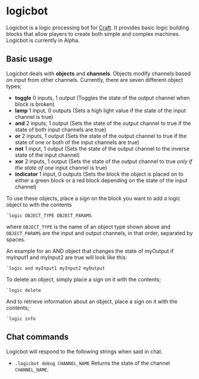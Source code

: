 logicbot
========

Logicbot is a logic processing bot for [Craft](http://www.michaelfogleman.com/craft/). It provides basic logic building blocks that allow players to create both simple and complex machines. Logicbot is currently in Alpha.

Basic usage
-----------

Logicbot deals with **objects** and **channels**. Objects modify channels based on input from other channels. Currently, there are seven different object types;

  - **toggle** 0 inputs, 1 output (Toggles the state of the output channel when block is broken)
  - **lamp** 1 input, 0 outputs (Sets a high light value if the state of the input channel is true)
  - **and** 2 inputs, 1 output (Sets the state of the output channel to true if the state of both input channels are true)
  - **or** 2 inputs, 1 output (Sets the state of the output channel to true if the state of one or both of the input channels are true)
  - **not** 1 input, 1 output (Sets the state of the output channel to the inverse state of the input channel)
  - **xor** 2 inputs, 1 output (Sets the state of the output channel to true *only if the state of one* input channel is true)
  - **indicator** 1 input, 0 outputs (Sets the block the object is placed on to either a green block or a red block depending on the state of the input channel)

To use these objects, place a sign on the block you want to add a logic object to with the contents

  `` `logic OBJECT_TYPE OBJECT_PARAMS ``

where ``OBJECT_TYPE`` is the name of an object type shown above and ``OBJECT_PARAMS`` are the input and output channels, in that order, separated by spaces.

An example for an AND object that changes the state of myOutput if myInput1 and myInput2 are true will look like this:

  `` `logic and myInput1 myInput2 myOutput ``

To delete an object, simply place a sign on it with the contents;

  `` `logic delete ``

And to retrieve information about an object, place a sign on it with the contents;

  `` `logic info ``

Chat commands
-------------

Logicbot will respond to the following strings when said in chat.

  - ``.logicbot debug CHANNEL_NAME`` Returns the state of the channel ``CHANNEL_NAME``.



